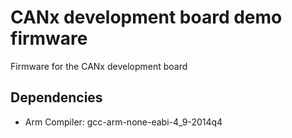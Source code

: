 # CANx development board demo firmware
Firmware for the CANx development board

## Dependencies

* Arm Compiler: gcc-arm-none-eabi-4_9-2014q4
